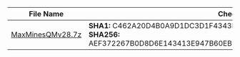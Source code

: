 |   File Name   | Checksum |
| ------------- | ------------- |
| <a href="https://github.com/lesongvi/MaxMinesQM/releases/download/v1.0.6.0/MaxMinesQMv28.7z">MaxMinesQMv28.7z</a>  | **SHA1:** C462A20D4B0A9D1DC3D1F4343B79DD857F384906<br/>**SHA256:** AEF372267B0D8D6E143413E947B60EB95D5BBB343832936F7122B00528F137B5  |
